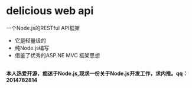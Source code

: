 # delicious web api
一个Node.js的RESTful API框架

* 它是轻量级的
* 纯Node.js编写
* 借鉴了优秀的ASP.NE MVC 框架思想

##
**本人热爱开源，痴迷于Node.js,现求一份关于Node.js开发工作，求内推。qq：2014782814**

